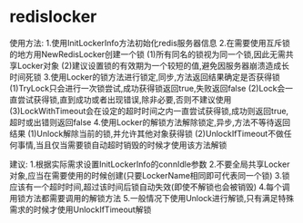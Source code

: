 # redislocker
使用方法:
1.使用InitLockerInfo方法初始化redis服务器信息
2.在需要使用互斥锁的地方用NewRedisLocker创建一个锁
  (1)所有同名的锁视为同一个锁,因此无需共享Locker对象
  (2)建议设置锁的有效期为一个较短的值,避免因服务器崩溃造成长时间死锁
3.使用Locker的锁方法进行锁定,同步,方法返回结果确定是否获得锁
  (1)TryLock只会进行一次锁尝试,成功获得锁返回true,失败返回false
  (2)Lock会一直尝试获得锁,直到成功或者出现错误,除非必要,否则不建议使用
  (3)LockWithTimeout会在设定的超时时间之内一直尝试获得锁,成功则返回true,超时或出错则返回false
4.使用Locker的解锁方法解除锁定,异步,方法不等待返回结果
  (1)Unlock解除当前的锁,并允许其他对象获得锁
  (2)UnlockIfTimeout不做任何事情,当且仅当需要锁自动超时销毁的时候才使用该方法解锁


建议:
1.根据实际需求设置InitLockerInfo的connIdle参数
2.不要全局共享Locker对象,应当在需要使用的时候创建(只要LockerName相同即可代表同一个锁)
3.锁应该有一个超时时间,超过该时间后锁自动失效(即使不解锁也会被销毁)
4.每个调用锁方法都需要调用的解锁方法
5.一般情况下使用Unlock进行解锁,只有满足特殊需求的时候才使用UnlockIfTimeout解锁


